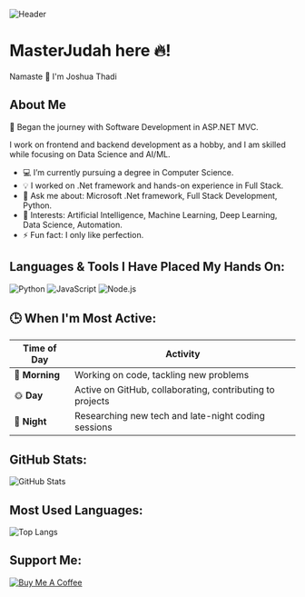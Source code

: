 ![Header](https://images.unsplash.com/photo-1729424004701-cac6289119a2?q=80&w=3270&auto=format&fit=crop&ixlib=rb-4.0.3&ixid=M3wxMjA3fDB8MHxwaG90by1wYWdlfHx8fGVufDB8fHx8fA%3D%3D)


# MasterJudah here 🔥!

Namaste 🙏 I'm Joshua Thadi

## About Me
🚀 Began the journey with Software Development in ASP.NET MVC.

I work on frontend and backend development as a hobby, and I am skilled while focusing on Data Science and AI/ML.

- 💻 I’m currently pursuing a degree in Computer Science.
- 💡 I worked on .Net framework and hands-on experience in Full Stack.
- 💬 Ask me about: Microsoft .Net framework, Full Stack Development, Python.
- 🎯 Interests: Artificial Intelligence, Machine Learning, Deep Learning, Data Science, Automation.
- ⚡ Fun fact: I only like perfection.

## Languages & Tools I Have Placed My Hands On:
![Python](https://img.shields.io/badge/-Python-333?style=flat&logo=python&logoColor=yellow)
![JavaScript](https://img.shields.io/badge/-JavaScript-333?style=flat&logo=javascript)
![Node.js](https://img.shields.io/badge/-Node.js-333?style=flat&logo=node.js&logoColor=green)

## 🕒 When I'm Most Active:
| Time of Day | Activity |
|-------------|----------|
| 🌅 **Morning** | Working on code, tackling new problems |
| 🌞 **Day**     | Active on GitHub, collaborating, contributing to projects |
| 🌙 **Night**   | Researching new tech and late-night coding sessions |

## GitHub Stats:
![GitHub Stats](https://github-readme-stats.vercel.app/api?username=varvaratikh&show_icons=true&theme=radical)

## Most Used Languages:
![Top Langs](https://github-readme-stats.vercel.app/api/top-langs/?username=varvaratikh&layout=compact&theme=radical)

## Support Me:
[![Buy Me A Coffee](https://img.shields.io/badge/-Buy%20Me%20A%20Coffee-ffdd00?style=flat&logo=buymeacoffee&logoColor=black)](https://www.buymeacoffee.com/YOUR_LINK)

